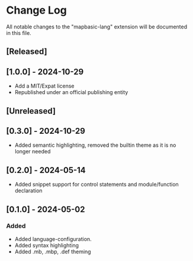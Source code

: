 # Change Log

All notable changes to the "mapbasic-lang" extension will be documented in this file.

## [Released]

## [1.0.0] - 2024-10-29

- Add a MIT/Expat license
- Republished under an official publishing entity

## [Unreleased]

## [0.3.0] - 2024-10-29

- Added semantic highlighting, removed the builtin theme as it is no longer needed

## [0.2.0] - 2024-05-14

- Added snippet support for control statements and module/function declaration

## [0.1.0] - 2024-05-02

### Added

- Added language-configuration.
- Added syntax highlighting
- Added .mb, .mbp, .def theming